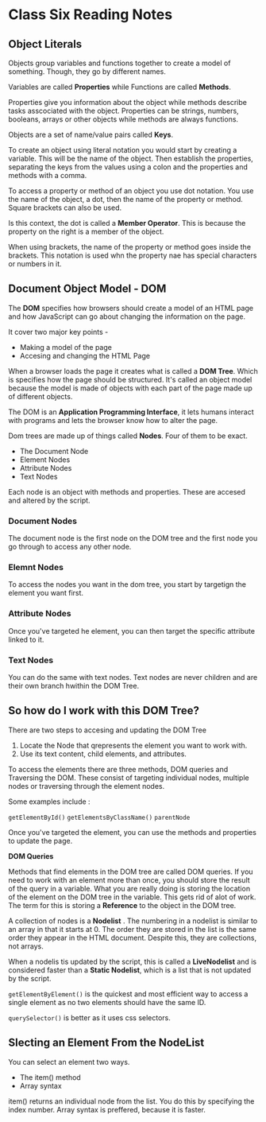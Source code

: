 # Class Six Reading Notes


## Object Literals

Objects group variables and functions together to create a model of something. Though, they go by different names.

Variables are called **Properties** while Functions are called **Methods**. 

Properties give you information about the object while methods describe tasks asscociated with the object.
Properties can be strings, numbers, booleans, arrays or other objects while methods are always functions.


Objects are a set of name/value pairs called **Keys**.

To create an object using literal notation you would start by creating a variable. This will be the name of the object. Then establish the properties, separating the keys from the values using a colon and the properties and methods with a comma.

To access a property or method of an object you use dot notation. You use the name of the object, a dot, then the name of the property or method. 
Square brackets can also be used.

Is this context, the dot is called a **Member Operator**. This is because the property on the right is a member of the object.

When using brackets, the name of the property or method goes inside the brackets. This notation is used whn the property nae has special characters or numbers in it.

## Document Object Model - DOM

The **DOM** specifies how browsers should create a model of an HTML page and how JavaScript can go about changing the information on the page. 

It cover two major key points -

* Making a model of the page
* Accesing and changing the HTML Page

When a browser loads the page it creates what is called a **DOM Tree**. Which is specifies how the page should be structured.
It's called an object model because  the model is made of objects with each part of the page made up of different objects. 

The DOM is an **Application Programming Interface**, it lets humans interact with programs and lets the browser know how to alter the page.

Dom trees are made up of things called **Nodes**. Four of them to be exact.

* The Document Node
* Element Nodes
* Attribute Nodes
* Text Nodes

Each node is an object with methods and properties. These are accesed and altered by the script. 

### Document Nodes

The  document node is the first node on the DOM tree and the first node you go through to access any other node.

### Elemnt Nodes

To access the nodes you want in the dom tree, you start by targetign the element you want first.

### Attribute Nodes 

Once you've targeted he element, you can then target the specific attribute linked to it.

### Text Nodes

You can do the same with text nodes. Text nodes are never children and are their own branch hwithin the DOM Tree.

## So how do I work with this DOM Tree?

There are two steps to accesing and updating the DOM Tree

1. Locate the Node that qrepresents the element you want to work with.
1. Use its text content, child elements, and attributes. 


To access the elements there are three methods, DOM queries and Traversing the DOM. 
These consist of targeting individual nodes, multiple nodes or traversing through the element nodes. 

Some examples include : 

`getElementById()`
`getElementsByClassName()`
`parentNode`

Once you've targeted the element, you can use the methods and properties to update the page.

**DOM Queries** 

Methods that find elements in the DOM tree are called DOM queries. If you need to work with an element more than once, you should store the result of the query in a variable.
What you are really doing is storing the location of the element on the DOM tree in the variable. This gets rid of alot of work. The term for this is storing a **Reference** to the object in the DOM tree.

A collection of nodes is a **Nodelist** . The numbering in a nodelist is similar to an array in that it starts at 0. The order they are stored in the list is the same order they appear in the HTML document. Despite this, they are collections, not arrays.

When a  nodelis tis updated by the script, this is called a **LiveNodelist** and is considered faster than a **Static Nodelist**, which is a list that is not updated by the script.

`getElementByElement()` is the quickest and most efficient way to access a single element as no two elements should have the same ID. 

`querySelector()` is better as it uses css selectors. 


## Slecting an Element From the NodeList

You can select an element two ways.

* The item() method
* Array syntax

item() returns an individual node from the list. You do this by specifying the index number. 
Array syntax is preffered, because it is faster.













